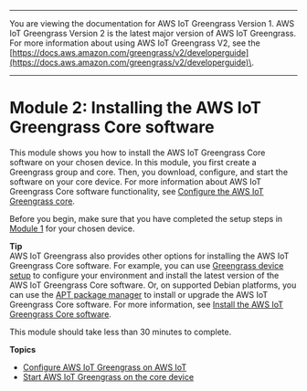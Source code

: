 --------

You are viewing the documentation for AWS IoT Greengrass Version 1\. AWS IoT Greengrass Version 2 is the latest major version of AWS IoT Greengrass\. For more information about using AWS IoT Greengrass V2, see the [https://docs.aws.amazon.com/greengrass/v2/developerguide](https://docs.aws.amazon.com/greengrass/v2/developerguide)\.

--------

# Module 2: Installing the AWS IoT Greengrass Core software<a name="module2"></a>

This module shows you how to install the AWS IoT Greengrass Core software on your chosen device\. In this module, you first create a Greengrass group and core\. Then, you download, configure, and start the software on your core device\. For more information about AWS IoT Greengrass Core software functionality, see [Configure the AWS IoT Greengrass core](gg-core.md)\.

Before you begin, make sure that you have completed the setup steps in [Module 1](module1.md) for your chosen device\.

**Tip**  
<a name="ggc-install-options"></a>AWS IoT Greengrass also provides other options for installing the AWS IoT Greengrass Core software\. For example, you can use [Greengrass device setup](quick-start.md) to configure your environment and install the latest version of the AWS IoT Greengrass Core software\. Or, on supported Debian platforms, you can use the [APT package manager](install-ggc.md#ggc-package-manager) to install or upgrade the AWS IoT Greengrass Core software\. For more information, see [Install the AWS IoT Greengrass Core software](install-ggc.md)\.

This module should take less than 30 minutes to complete\.

**Topics**
+ [Configure AWS IoT Greengrass on AWS IoT](gg-config.md)
+ [Start AWS IoT Greengrass on the core device](gg-device-start.md)